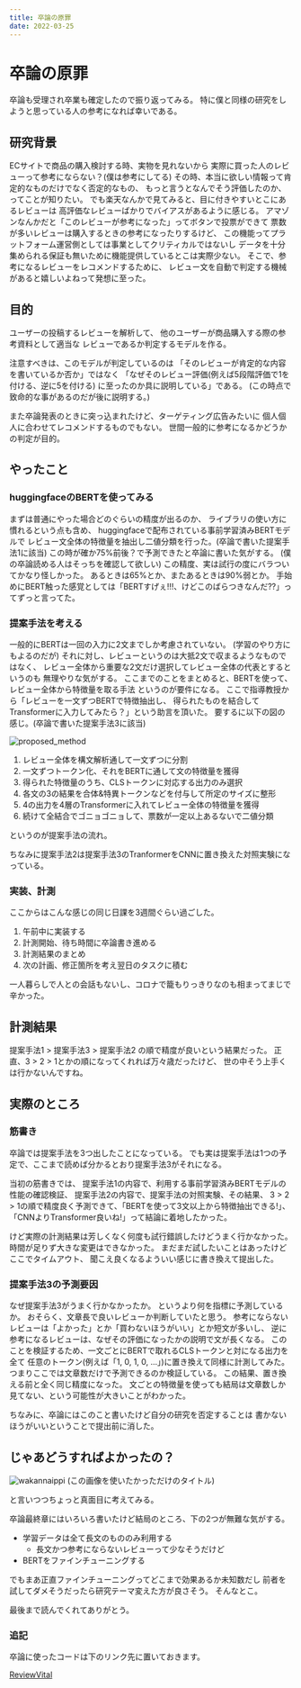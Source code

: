 ```yaml
---
title: 卒論の原罪
date: 2022-03-25
---
```


# 卒論の原罪

卒論も受理され卒業も確定したので振り返ってみる。
特に僕と同様の研究をしようと思っている人の参考になれば幸いである。


## 研究背景

ECサイトで商品の購入検討する時、実物を見れないから
実際に買った人のレビューって参考にならない？(僕は参考にしてる)
その時、本当に欲しい情報って肯定的なものだけでなく否定的なもの、
もっと言うとなんでそう評価したのか、ってことが知りたい。
でも楽天なんかで見てみると、目に付きやすいとこにあるレビューは
高評価なレビューばかりでバイアスがあるように感じる。
アマゾンなんかだと「このレビューが参考になった」ってボタンで投票ができて
票数が多いレビューは購入するときの参考になったりするけど、
この機能ってプラットフォーム運営側としては事業としてクリティカルではないし
データを十分集められる保証も無いために機能提供しているとこは実際少ない。
そこで、参考になるレビューをレコメンドするために、
レビュー文を自動で判定する機械があると嬉しいよねって発想に至った。


## 目的

ユーザーの投稿するレビューを解析して、
他のユーザーが商品購入する際の参考資料として適当な
レビューであるか判定するモデルを作る。

注意すべきは、このモデルが判定しているのは
「そのレビューが肯定的な内容を書いているか否か」ではなく
「なぜそのレビュー評価(例えば5段階評価で1を付ける、逆に5を付ける)
に至ったのか具に説明している」である。
(この時点で致命的な事があるのだが後に説明する。)

また卒論発表のときに突っ込まれたけど、ターゲティング広告みたいに
個人個人に合わせてレコメンドするものでもない。
世間一般的に参考になるかどうかの判定が目的。


## やったこと

### huggingfaceのBERTを使ってみる

まずは普通にやった場合どのぐらいの精度が出るのか、
ライブラリの使い方に慣れるという点も含め、
huggingfaceで配布されている事前学習済みBERTモデルで
レビュー文全体の特徴量を抽出し二値分類を行った。(卒論で書いた提案手法1に該当)
この時が確か75%前後？で予測できたと卒論に書いた気がする。
(僕の卒論読める人はそっちを確認して欲しい)
この精度、実は試行の度にバラついてかなり怪しかった。
あるときは65%とか、またあるときは90%弱とか。
手始めにBERT触った感覚としては「BERTすげぇ!!!、けどこのばらつきなんだ??」ってずっと言ってた。

### 提案手法を考える

一般的にBERTは一回の入力に2文までしか考慮されていない。
(学習のやり方にもよるのだが)
それに対し、レビューというのは大抵2文で収まるようなものではなく、
レビュー全体から重要な2文だけ選択してレビュー全体の代表とするというのも
無理やりな気がする。
ここまでのことをまとめると、BERTを使って、レビュー全体から特徴量を取る手法
というのが要件になる。
ここで指導教授から「レビューを一文ずつBERTで特徴抽出し、
得られたものを結合してTransformerに入力してみたら？」という助言を頂いた。
要するに以下の図の感じ。(卒論で書いた提案手法3に該当)

![proposed_method](https://user-images.githubusercontent.com/58410530/151568274-81e7783c-7b94-4a25-b8d4-42b98771553c.png)

1. レビュー全体を構文解析通して一文ずつに分割
2. 一文ずつトークン化、それをBERTに通して文の特徴量を獲得
3. 得られた特徴量のうち、CLSトークンに対応する出力のみ選択
4. 各文の3の結果を合体&特異トークンなどを付与して所定のサイズに整形
5. 4の出力を4層のTransformerに入れてレビュー全体の特徴量を獲得
6. 続けて全結合でゴニョゴニョして、票数が一定以上あるないで二値分類

というのが提案手法の流れ。

ちなみに提案手法2は提案手法3のTranformerをCNNに置き換えた対照実験になっている。


### 実装、計測

ここからはこんな感じの同じ日課を3週間ぐらい過ごした。

1. 午前中に実装する
2. 計測開始、待ち時間に卒論書き進める
3. 計測結果のまとめ
4. 次の計画、修正箇所を考え翌日のタスクに積む

一人暮らしで人との会話もないし、コロナで籠もりっきりなのも相まってまじで辛かった。


## 計測結果

提案手法1 > 提案手法3 > 提案手法2 の順で精度が良いという結果だった。
正直、3 > 2 > 1とかの順になってくれれば万々歳だったけど、
世の中そう上手くは行かないんですね。


## 実際のところ

### 筋書き

卒論では提案手法を3つ出したことになっている。
でも実は提案手法は1つの予定で、ここまで読めば分かるとおり提案手法3がそれになる。

当初の筋書きでは、
提案手法1の内容で、利用する事前学習済みBERTモデルの性能の確認検証、
提案手法2の内容で、提案手法の対照実験、その結果、
3 > 2 > 1の順で精度良く予測できて、「BERTを使って3文以上から特徴抽出できる!」、
「CNNよりTransformer良いね!」って結論に着地したかった。

けど実際の計測結果は芳しくなく何度も試行錯誤したけどうまく行かなかった。
時間が足りず大きな変更はできなかった。
まだまだ試したいことはあったけどここでタイムアウト、
聞こえ良くなるよういい感じに書き換えて提出した。


### 提案手法3の予測要因

なぜ提案手法3がうまく行かなかったか。
というより何を指標に予測しているか。
おそらく、文章長で良いレビューか判断していたと思う。
参考にならないレビューは「よかった」とか「買わないほうがいい」とか短文が多いし、
逆に参考になるレビューは、なぜその評価になったかの説明で文が長くなる。
このことを検証するため、一文ごとにBERTで取れるCLSトークンと対になる出力を全て
任意のトークン(例えば「1, 0, 1, 0, ...」)に置き換えて同様に計測してみた。
つまりここでは文章数だけで予測できるのか検証している。
この結果、置き換える前と全く同じ精度になった。
文ごとの特徴量を使っても結局は文章数しか見てない、という可能性が大きいことがわかった。

ちなみに、卒論にはこのこと書いたけど自分の研究を否定することは
書かないほうがいいということで提出前に消した。


## じゃあどうすればよかったの？

![wakannaippi](https://user-images.githubusercontent.com/58410530/159123475-2a7eeba4-810a-4282-9964-1f9bade4985a.jpg)
(この画像を使いたかっただけのタイトル)

と言いつつちょっと真面目に考えてみる。

卒論最終章にはいろいろ書いたけど結局のところ、下の2つが無難な気がする。

- 学習データは全て長文のもののみ利用する
  - 長文かつ参考にならないレビューって少なそうだけど
- BERTをファインチューニングする

でもまあ正直ファインチューニングってどこまで効果あるか未知数だし
前者を試してダメそうだったら研究テーマ変えた方が良さそう。
そんなとこ。

最後まで読んでくれてありがとう。


### 追記

卒論に使ったコードは下のリンク先に置いておきます。

[ReviewVital](https://github.com/kakubin/review_vital)
